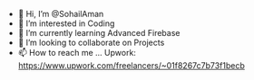 - 👋 Hi, I’m @SohailAman
- 👀 I’m interested in Coding
- 🌱 I’m currently learning Advanced Firebase
- 💞️ I’m looking to collaborate on Projects
- 📫 How to reach me ...
Upwork: https://www.upwork.com/freelancers/~01f8267c7b73f1becb

